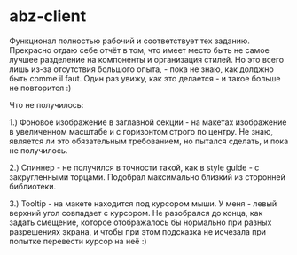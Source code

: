 # abz-client

Функционал полностью рабочий и соответствует тех заданию. Прекрасно отдаю себе отчёт в том, что имеет место быть не самое лучшее разделение на компоненты и организация стилей. Но это всего лишь из-за отсутствия большого опыта, - пока не знаю, как долджно быть comme il faut. Один раз увижу, как это делается - и такое больше не повторится :)

Что не получилось:

1.) Фоновое изображение в заглавной секции - на макетах изображение в увеличенном масштабе и с горизонтом строго по центру. Не знаю, является ли это обязательным требованием, но пытался сделать, и пока не получилось.

2.) Спиннер - не получился в точности такой, как в style guide - с закругленными торцами. Подобрал максимально близкий из сторонней библиотеки.

3.) Tooltip - на макете находится под курсором мыши. У меня - левый верхний угол совпадает с курсором. Не разобрался до конца, как задать смещение, которое отображалось бы нормально при разных разрешениях экрана, и чтобы при этом подсказка не исчезала при попытке перевести курсор на неё :)
